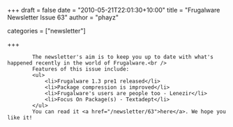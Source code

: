
+++
draft = false
date = "2010-05-21T22:01:30+10:00"
title = "Frugalware Newsletter Issue 63"
author = "phayz"

categories = ["newsletter"]

+++

            The newsletter's aim is to keep you up to date with what's happened recently in the world of Frugalware.<br />
            Features of this issue include:
            <ul>
                <li>Frugalware 1.3 pre1 released</li>
                <li>Package compression is improved</li>
                <li>Frugalware's users are people too - Lenezir</li>
                <li>Focus On Package(s) - Textadept</li>
            </ul>
            You can read it <a href="/newsletter/63">here</a>. We hope you like it!
            
        